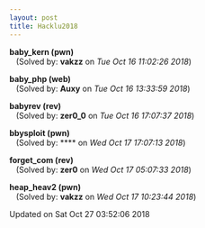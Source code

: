 ```yaml
---
layout: post
title: Hacklu2018
---
```


<!--break-->

**baby_kern (pwn)**  
&nbsp;&nbsp;&nbsp;(Solved by: **vakzz** on _Tue Oct 16 11:02:26 2018_)  
  
**baby_php (web)**  
&nbsp;&nbsp;&nbsp;(Solved by: **Auxy** on _Tue Oct 16 13:33:59 2018_)  
  
**babyrev (rev)**  
&nbsp;&nbsp;&nbsp;(Solved by: **zer0_0** on _Tue Oct 16 17:07:37 2018_)  
  
**bbysploit (pwn)**  
&nbsp;&nbsp;&nbsp;(Solved by: **** on _Wed Oct 17 17:07:13 2018_)  
  
**forget_com (rev)**  
&nbsp;&nbsp;&nbsp;(Solved by: **zer0** on _Wed Oct 17 05:07:33 2018_)  
  
**heap_heav2 (pwn)**  
&nbsp;&nbsp;&nbsp;(Solved by: **vakzz** on _Wed Oct 17 10:23:44 2018_)  
  


Updated on Sat Oct 27 03:52:06 2018
